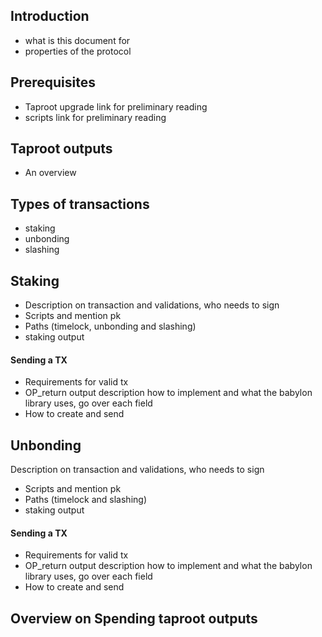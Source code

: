## Introduction
- what is this document for
- properties of the protocol
##  Prerequisites
- Taproot upgrade link for preliminary reading
- scripts link for preliminary reading
## Taproot outputs
- An overview
## Types of transactions
- staking
- unbonding
- slashing
## Staking
- Description on transaction and validations, who needs to sign
- Scripts and mention pk
- Paths (timelock, unbonding and slashing)
- staking output
#### Sending a TX
- Requirements for valid tx
- OP_return output description how to implement and what the babylon library uses, go over each field
- How to create and send
## Unbonding
 Description on transaction and validations, who needs to sign
- Scripts and mention pk
- Paths (timelock and slashing)
- staking output
#### Sending a TX
- Requirements for valid tx
- OP_return output description how to implement and what the babylon library uses, go over each field
- How to create and send
## Overview on Spending taproot outputs